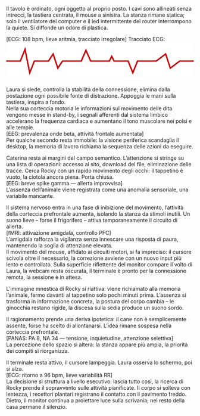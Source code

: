 Il tavolo è ordinato, ogni oggetto al proprio posto. I cavi sono allineati senza intrecci, la tastiera centrata, il mouse a sinistra. La stanza rimane statica; solo il ventilatore del computer e il led intermittente del router interrompono la quiete. Si diffonde un odore di plastica.

[ECG: 108 bpm, lieve aritmia, tracciato irregolare]
Tracciato ECG:
![Tracciato ECG di Laura](img/ecg_laura.svg)

Laura si siede, controlla la stabilità della connessione, elimina dalla postazione ogni possibile fonte di distrazione. Appoggia le mani sulla tastiera, inspira a fondo.  
Nella sua corteccia motoria le informazioni sul movimento delle dita vengono messe in stand-by, i segnali afferenti dal sistema limbico accelerano la frequenza cardiaca e aumentano il tono muscolare nei polsi e alle tempie.  
[EEG: prevalenza onde beta, attività frontale aumentata]  
Per qualche secondo resta immobile: la visione periferica scandaglia il desktop, la memoria di lavoro richiama la sequenza delle azioni da eseguire.

Caterina resta ai margini del campo semantico. L’attenzione si stringe su una lista di operazioni: accesso al sito, download del file, eliminazione delle tracce. Cerca Rocky con un rapido movimento degli occhi: il tappetino è vuoto, la ciotola ancora piena. Porta chiusa.  
[EEG: breve spike gamma — allerta improvvisa]  
L’assenza dell’animale viene registrata come una anomalia sensoriale, una variabile mancante.

Il sistema nervoso entra in una fase di inibizione del movimento, l’attività della corteccia prefrontale aumenta, isolando la stanza da stimoli inutili. Un suono lieve – forse il frigorifero – attiva temporaneamente il circuito di allerta.  
[fMRI: attivazione amigdala, controllo PFC]  
L’amigdala rafforza la vigilanza senza innescare una risposta di paura, mantenendo la soglia di attenzione elevata.  
Il movimento del mouse, affidato ai circuiti motori, si fa impreciso: il cursore scivola oltre il necessario, la correzione avviene con un nuovo input più lento e controllato. Sulla superficie riflettente del monitor compare il volto di Laura, la webcam resta oscurata, il terminale è pronto per la connessione remota, la sessione è in attesa.

L’immagine mnestica di Rocky si riattiva: viene richiamato alla memoria l’animale, fermo davanti al tappetino solo pochi minuti prima. L’assenza si trasforma in informazione concreta, la postura del corpo cambia – le ginocchia restano rigide, la discesa sulla sedia produce un suono sordo.

Il ragionamento prende una deriva ipotetica: il cane non è semplicemente assente, forse ha scelto di allontanarsi. L’idea rimane sospesa nella corteccia prefrontale.  
[PANAS: PA 8, NA 34 — tensione, inquietudine, attenzione selettiva]  
La percezione dello spazio si altera: la stanza appare più ampia, la priorità dei compiti si riorganizza.

Il terminale resta attivo, il cursore lampeggia. Laura osserva lo schermo, poi si alza.  
[ECG: ritorno a 96 bpm, lieve variabilità RR]  
La decisione si struttura a livello esecutivo: lascia tutto così, la ricerca di Rocky prende il sopravvento sulle attività pianificate. Il corpo si solleva con lentezza, i recettori plantari registrano il contatto con il pavimento freddo. Dietro, il monitor continua a proiettare luce sulla scrivania; nel resto della casa permane il silenzio.
